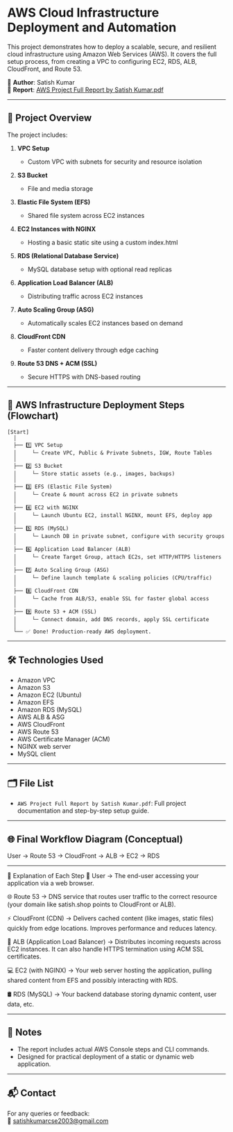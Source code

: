# AWS Cloud Infrastructure Deployment and Automation

This project demonstrates how to deploy a scalable, secure, and resilient cloud infrastructure using Amazon Web Services (AWS). It covers the full setup process, from creating a VPC to configuring EC2, RDS, ALB, CloudFront, and Route 53.

📄 **Author**: Satish Kumar  
📘 **Report**: [AWS Project Full Report by Satish Kumar.pdf](AWS%20Project%20Full%20Report%20by%20Satish%20Kumar.pdf)

---

## 🔧 Project Overview

The project includes:

1. **VPC Setup**  
   - Custom VPC with subnets for security and resource isolation

2. **S3 Bucket**  
   - File and media storage

3. **Elastic File System (EFS)**  
   - Shared file system across EC2 instances

4. **EC2 Instances with NGINX**  
   - Hosting a basic static site using a custom index.html

5. **RDS (Relational Database Service)**  
   - MySQL database setup with optional read replicas

6. **Application Load Balancer (ALB)**  
   - Distributing traffic across EC2 instances

7. **Auto Scaling Group (ASG)**  
   - Automatically scales EC2 instances based on demand

8. **CloudFront CDN**  
   - Faster content delivery through edge caching

9. **Route 53 DNS + ACM (SSL)**  
   - Secure HTTPS with DNS-based routing

---

## 🚀 AWS Infrastructure Deployment Steps (Flowchart)
```
[Start]
  │
  ├── 1️⃣ VPC Setup
  │     └─ Create VPC, Public & Private Subnets, IGW, Route Tables
  │
  ├── 2️⃣ S3 Bucket
  │     └─ Store static assets (e.g., images, backups)
  │
  ├── 3️⃣ EFS (Elastic File System)
  │     └─ Create & mount across EC2 in private subnets
  │
  ├── 4️⃣ EC2 with NGINX
  │     └─ Launch Ubuntu EC2, install NGINX, mount EFS, deploy app
  │
  ├── 5️⃣ RDS (MySQL)
  │     └─ Launch DB in private subnet, configure with security groups
  │
  ├── 6️⃣ Application Load Balancer (ALB)
  │     └─ Create Target Group, attach EC2s, set HTTP/HTTPS listeners
  │
  ├── 7️⃣ Auto Scaling Group (ASG)
  │     └─ Define launch template & scaling policies (CPU/traffic)
  │
  ├── 8️⃣ CloudFront CDN
  │     └─ Cache from ALB/S3, enable SSL for faster global access
  │
  ├── 9️⃣ Route 53 + ACM (SSL)
  │     └─ Connect domain, add DNS records, apply SSL certificate
  │
  └── ✅ Done! Production-ready AWS deployment.
```
---

## 🛠 Technologies Used

- Amazon VPC  
- Amazon S3  
- Amazon EC2 (Ubuntu)  
- Amazon EFS  
- Amazon RDS (MySQL)  
- AWS ALB & ASG  
- AWS CloudFront  
- AWS Route 53  
- AWS Certificate Manager (ACM)  
- NGINX web server  
- MySQL client

---

## 🗂 File List

- `AWS Project Full Report by Satish Kumar.pdf`: Full project documentation and step-by-step setup guide.

---

## 🌐 Final Workflow Diagram (Conceptual)

User → Route 53 → CloudFront → ALB → EC2 → RDS


---
🔄 Explanation of Each Step
👤 User
→ The end-user accessing your application via a web browser.

🌐 Route 53
→ DNS service that routes user traffic to the correct resource (your domain like satish.shop points to CloudFront or ALB).

⚡ CloudFront (CDN)
→ Delivers cached content (like images, static files) quickly from edge locations. Improves performance and reduces latency.

🔀 ALB (Application Load Balancer)
→ Distributes incoming requests across EC2 instances. It can also handle HTTPS termination using ACM SSL certificates.

💻 EC2 (with NGINX)
→ Your web server hosting the application, pulling shared content from EFS and possibly interacting with RDS.

🛢️ RDS (MySQL)
→ Your backend database storing dynamic content, user data, etc.

---

## 📝 Notes

- The report includes actual AWS Console steps and CLI commands.
- Designed for practical deployment of a static or dynamic web application.

---

## 📬 Contact

For any queries or feedback:  
📧 satishkumarcse2003@gmail.com
